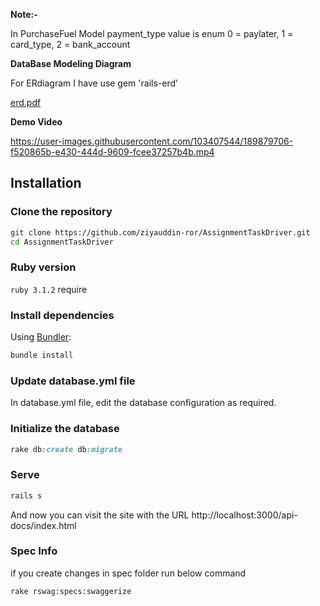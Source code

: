 **Note:-**

In PurchaseFuel Model payment_type value is enum
0 = paylater, 
1 = card_type,
2 = bank_account

**DataBase Modeling Diagram**

For ERdiagram I have use gem 'rails-erd'

[erd.pdf](https://github.com/ziyauddin-ror/AssignmentTaskDriver/files/9555262/erd.pdf)

**Demo Video**

https://user-images.githubusercontent.com/103407544/189879706-f520865b-e430-444d-9609-fcee37257b4b.mp4

## Installation

### Clone the repository

```bash
git clone https://github.com/ziyauddin-ror/AssignmentTaskDriver.git
cd AssignmentTaskDriver

```

### Ruby version
`ruby 3.1.2` require

### Install dependencies

Using [Bundler](https://github.com/bundler/bundler):

```bash
bundle install
```

### Update database.yml file
In database.yml file, edit the database configuration as required.

### Initialize the database

```ruby
rake db:create db:migrate
```

### Serve

```ruby
rails s
```
And now you can visit the site with the URL http://localhost:3000/api-docs/index.html

### Spec Info
if you create changes in spec folder
run below command

```bash
rake rswag:specs:swaggerize 
```
